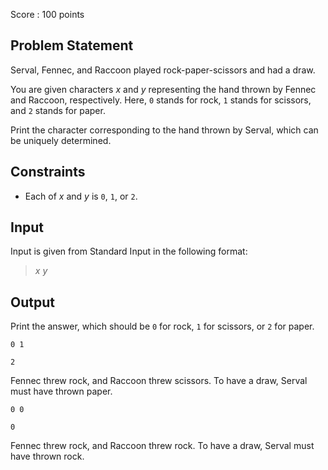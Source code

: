 Score : $100$ points

## Problem Statement

Serval, Fennec, and Raccoon played rock-paper-scissors and had a draw.

You are given characters $x$ and $y$ representing the hand thrown by Fennec and Raccoon, respectively. Here, `0` stands for rock, `1` stands for scissors, and `2` stands for paper.

Print the character corresponding to the hand thrown by Serval, which can be uniquely determined.

## Constraints

- Each of $x$ and $y$ is `0`, `1`, or `2`.

## Input

Input is given from Standard Input in the following format:

> $x$ $y$

## Output

Print the answer, which should be `0` for rock, `1` for scissors, or `2` for paper.

```input1
0 1
```

```output1
2
```

Fennec threw rock, and Raccoon threw scissors. To have a draw, Serval must have thrown paper.

```input2
0 0
```

```output2
0
```

Fennec threw rock, and Raccoon threw rock. To have a draw, Serval must have thrown rock.